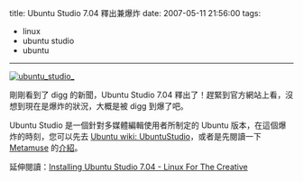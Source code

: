 title: Ubuntu Studio 7.04 釋出兼爆炸
date: 2007-05-11 21:56:00
tags: 
- linux
- ubuntu studio
- ubuntu
---

[![ubuntu_studio_](http://farm1.static.flickr.com/215/493648411_e9d02fa06a_o.png)](http://www.flickr.com/photos/yurenju/493648411/ "Photo Sharing")

剛剛看到了 digg 的新聞，Ubuntu Studio 7.04 釋出了！趕緊到官方網站上看，沒想到現在是爆炸的狀況，大概是被 digg 到爆了吧。

Ubuntu Studio 是一個針對多媒體編輯使用者所制定的 Ubuntu 版本，在這個爆炸的時刻，您可以先去 [Ubuntu wiki: UbuntuStudio](https://wiki.ubuntu.com/UbuntuStudio)，或者是先閱讀一下 [Metamuse](http://metamuse.blogspot.com/) 的[介紹](http://metamuse.blogspot.com/2007/01/ubuntu-studio-multimedia-editing-ditro.html)。

延伸閱讀：[Installing Ubuntu Studio 7.04 - Linux For The Creative](http://www.howtoforge.com/ubuntustudio_7.04)